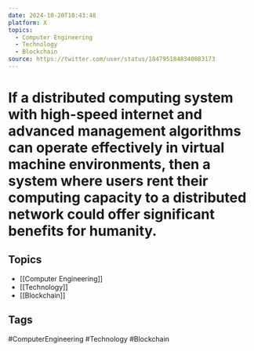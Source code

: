 ```yaml
---
date: 2024-10-20T10:43:48
platform: X
topics:
  - Computer Engineering
  - Technology
  - Blockchain
source: https://twitter.com/user/status/1847951848340083173
---
```

# If a distributed computing system with high-speed internet and advanced management algorithms can operate effectively in virtual machine environments, then a system where users rent their computing capacity to a distributed network could offer significant benefits for humanity.

## Topics
- [[Computer Engineering]]
- [[Technology]]
- [[Blockchain]]

## Tags
#ComputerEngineering #Technology #Blockchain